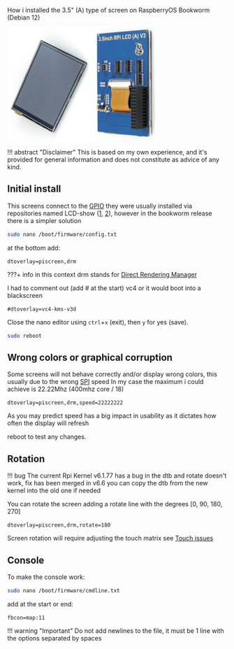 
How i installed the 3.5" (A) type of screen on RaspberryOS Bookworm (Debian 12)

![preview](../img/hardware/rpi35a.jpg)

!!! abstract "Disclaimer"
    This is based on my own experience, and it's provided for general information
    and does not constitute as advice of any kind.


## Initial install

This screens connect to the [GPIO](https://en.wikipedia.org/wiki/General-purpose_input/output)
they were usually installed via  repositories named LCD-show ([1](https://github.com/waveshare/LCD-show), [2](https://github.com/goodtft/LCD-show)),
however in the bookworm release there is a simpler solution

```sh
sudo nano /boot/firmware/config.txt
```
at the bottom add:
```
dtoverlay=piscreen,drm
```

???+ info
    in this context drm stands for [Direct Rendering Manager](https://en.wikipedia.org/wiki/Direct_Rendering_Manager)

I had to comment out (add # at the start) vc4 or it would boot into a blackscreen

```
#dtoverlay=vc4-kms-v3d
```

Close the nano editor using `ctrl`+`x` (exit), then `y` for yes (save).

```sh
sudo reboot
```

## Wrong colors or graphical corruption

Some screens will not behave correctly and/or display wrong colors,
this usually due to the wrong [SPI](https://en.wikipedia.org/wiki/Serial_Peripheral_Interface) speed
In my case the maximum i could achieve is 22.22Mhz (400mhz core / 18)
```
dtoverlay=piscreen,drm,speed=22222222
```
As you may predict speed has a big impact in usability as it dictates how often the display will refresh

reboot to test any changes.

## Rotation

!!! bug
    The current Rpi Kernel v6.1.77 has a bug in the dtb and rotate doesn't work, fix has been merged in v6.6
    you can copy the dtb from the new kernel into the old one if needed


You can rotate the screen adding a rotate line with the degrees [0, 90, 180, 270]
```
dtoverlay=piscreen,drm,rotate=180
```
Screen rotation will require adjusting the touch matrix see [Touch issues](../../Troubleshooting/Touch_issues/)

## Console

To make the console work:

```sh
sudo nano /boot/firmware/cmdline.txt
```

add at the start or end:

```
fbcon=map:11
```

!!! warning "Important"
    Do not add newlines to the file,  it must be 1 line with the options separated by spaces
